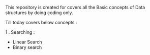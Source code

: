This repository is created for covers all the Basic concepts of Data structures by doing coding only.

Till today covers below concepts :

1 .  Searching :
* Linear Search
* Binary search
